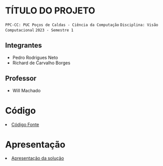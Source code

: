 # TÍTULO DO PROJETO

`PPC-CC: PUC Poços de Caldas - Ciência da Computação`
`Disciplina: Visão Computacional`
`2023 - Semestre 1`

## Integrantes

- Pedro Rodrigues Neto
- Richard de Carvalho Borges

## Professor

- Will Machado

# Código

<li><a href="src/README.md"> Código Fonte</a></li>

# Apresentação

<li><a href="presentation/README.md"> Apresentação da solução</a></li>